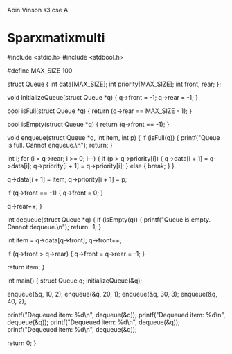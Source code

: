 Abin Vinson 
s3 cse A

# Sparxmatixmulti


#include <stdio.h> #include <stdbool.h>

#define MAX_SIZE 100

struct Queue { int data[MAX_SIZE]; int priority[MAX_SIZE]; int front, rear; };

void initializeQueue(struct Queue *q) { q->front = -1; q->rear = -1; }

bool isFull(struct Queue *q) { return (q->rear == MAX_SIZE - 1); }

bool isEmpty(struct Queue *q) { return (q->front == -1); }

void enqueue(struct Queue *q, int item, int p) { if (isFull(q)) { printf("Queue is full. Cannot enqueue.\n"); return; }

int i;
for (i = q->rear; i >= 0; i--) {
    if (p > q->priority[i]) {
        q->data[i + 1] = q->data[i];
        q->priority[i + 1] = q->priority[i];
    } else {
        break;
    }
}

q->data[i + 1] = item;
q->priority[i + 1] = p;

if (q->front == -1) {
    q->front = 0;
}

q->rear++;
}

int dequeue(struct Queue *q) { if (isEmpty(q)) { printf("Queue is empty. Cannot dequeue.\n"); return -1; }

int item = q->data[q->front];
q->front++;

if (q->front > q->rear) {
    q->front = q->rear = -1;
}

return item;
}

int main() { struct Queue q; initializeQueue(&q);

enqueue(&q, 10, 2);
enqueue(&q, 20, 1);
enqueue(&q, 30, 3);
enqueue(&q, 40, 2);

printf("Dequeued item: %d\n", dequeue(&q));
printf("Dequeued item: %d\n", dequeue(&q));
printf("Dequeued item: %d\n", dequeue(&q));
printf("Dequeued item: %d\n", dequeue(&q));

return 0;
}
